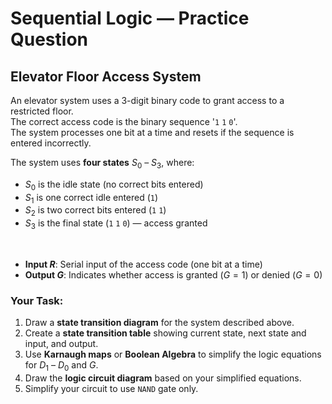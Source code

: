 # Sequential Logic &mdash; Practice Question

## Elevator Floor Access System

An elevator system uses a 3-digit binary code to grant access to a restricted floor.<br />
The correct access code is the binary sequence '`1` `1` `0`'.<br />
The system processes one bit at a time and resets if the sequence is entered incorrectly.

The system uses **four states** $S_{0}$ &ndash; $S_{3}$, where:
- $S_{0}$ is the idle state (no correct bits entered)
- $S_{1}$ is one correct idle entered (`1`)
- $S_{2}$ is two correct bits entered (`1` `1`)
- $S_{3}$ is the final state (`1` `1` `0`) &mdash; access granted

<br />

- **Input $R$**: Serial input of the access code (one bit at a time)
- **Output $G$**: Indicates whether access is granted ($G = 1$) or denied ($G = 0$)

### Your Task:
1. Draw a **state transition diagram** for the system described above.
2. Create a **state transition table** showing current state, next state and input, and output.
3. Use **Karnaugh maps** or **Boolean Algebra** to simplify the logic equations for $D_{1}$ &ndash; $D_{0}$ and $G$.
4. Draw the **logic circuit diagram** based on your simplified equations.
5. Simplify your circuit to use `NAND` gate only.
